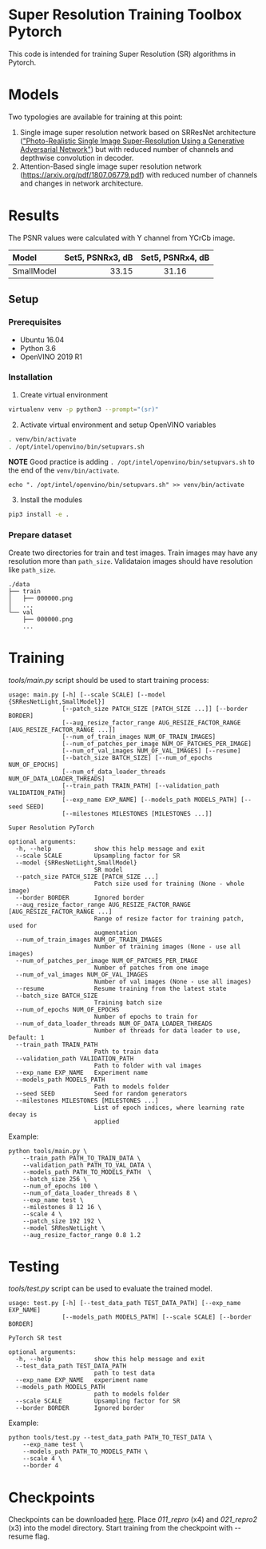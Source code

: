 # Super Resolution Training Toolbox Pytorch
This code is intended for training Super Resolution (SR) algorithms in Pytorch.

# Models
Two typologies are available for training at this point:

1. Single image super resolution network based on SRResNet architecture
(["Photo-Realistic Single Image Super-Resolution Using a Generative Adversarial
Network"](https://arxiv.org/pdf/1609.04802.pdf)) but with reduced number of channels and depthwise convolution in decoder.
2. Attention-Based single image super resolution network (https://arxiv.org/pdf/1807.06779.pdf) with reduced number of channels and changes in network architecture.

# Results
The PSNR values were calculated with Y channel from YCrCb image.

| Model    | Set5, PSNRx3, dB | Set5, PSNRx4, dB |
| :------- | ----: | :---: |
| SmallModel    | 33.15 | 31.16 |


## Setup

### Prerequisites

* Ubuntu 16.04
* Python 3.6
* OpenVINO 2019 R1


### Installation

1. Create virtual environment
```bash
virtualenv venv -p python3 --prompt="(sr)"
```

2. Activate virtual environment and setup OpenVINO variables
```bash
. venv/bin/activate
. /opt/intel/openvino/bin/setupvars.sh
```
**NOTE** Good practice is adding `. /opt/intel/openvino/bin/setupvars.sh` to the end of the `venv/bin/activate`.
```
echo ". /opt/intel/openvino/bin/setupvars.sh" >> venv/bin/activate
```

3. Install the modules
```bash
pip3 install -e .
```

### Prepare dataset
Create two directories for train and test images. Train images may have any resolution more than `path_size`.
Validataion images should have resolution like `path_size`.

```
./data
├── train
│   ├── 000000.png
│   ...
└── val
    ├── 000000.png
    ...
```

# Training

*tools/main.py* script should be used to start training process:

```
usage: main.py [-h] [--scale SCALE] [--model {SRResNetLight,SmallModel}]
               [--patch_size PATCH_SIZE [PATCH_SIZE ...]] [--border BORDER]
               [--aug_resize_factor_range AUG_RESIZE_FACTOR_RANGE [AUG_RESIZE_FACTOR_RANGE ...]]
               [--num_of_train_images NUM_OF_TRAIN_IMAGES]
               [--num_of_patches_per_image NUM_OF_PATCHES_PER_IMAGE]
               [--num_of_val_images NUM_OF_VAL_IMAGES] [--resume]
               [--batch_size BATCH_SIZE] [--num_of_epochs NUM_OF_EPOCHS]
               [--num_of_data_loader_threads NUM_OF_DATA_LOADER_THREADS]
               [--train_path TRAIN_PATH] [--validation_path VALIDATION_PATH]
               [--exp_name EXP_NAME] [--models_path MODELS_PATH] [--seed SEED]
               [--milestones MILESTONES [MILESTONES ...]]

Super Resolution PyTorch

optional arguments:
  -h, --help            show this help message and exit
  --scale SCALE         Upsampling factor for SR
  --model {SRResNetLight,SmallModel}
                        SR model
  --patch_size PATCH_SIZE [PATCH_SIZE ...]
                        Patch size used for training (None - whole image)
  --border BORDER       Ignored border
  --aug_resize_factor_range AUG_RESIZE_FACTOR_RANGE [AUG_RESIZE_FACTOR_RANGE ...]
                        Range of resize factor for training patch, used for
                        augmentation
  --num_of_train_images NUM_OF_TRAIN_IMAGES
                        Number of training images (None - use all images)
  --num_of_patches_per_image NUM_OF_PATCHES_PER_IMAGE
                        Number of patches from one image
  --num_of_val_images NUM_OF_VAL_IMAGES
                        Number of val images (None - use all images)
  --resume              Resume training from the latest state
  --batch_size BATCH_SIZE
                        Training batch size
  --num_of_epochs NUM_OF_EPOCHS
                        Number of epochs to train for
  --num_of_data_loader_threads NUM_OF_DATA_LOADER_THREADS
                        Number of threads for data loader to use, Default: 1
  --train_path TRAIN_PATH
                        Path to train data
  --validation_path VALIDATION_PATH
                        Path to folder with val images
  --exp_name EXP_NAME   Experiment name
  --models_path MODELS_PATH
                        Path to models folder
  --seed SEED           Seed for random generators
  --milestones MILESTONES [MILESTONES ...]
                        List of epoch indices, where learning rate decay is
                        applied
```

Example:
```
python tools/main.py \
    --train_path PATH_TO_TRAIN_DATA \
    --validation_path PATH_TO_VAL_DATA \
    --models_path PATH_TO_MODELS_PATH  \
    --batch_size 256 \
    --num_of_epochs 100 \
    --num_of_data_loader_threads 8 \
    --exp_name test \
    --milestones 8 12 16 \
    --scale 4 \
    --patch_size 192 192 \
    --model SRResNetLight \
    --aug_resize_factor_range 0.8 1.2
```

# Testing

*tools/test.py* script can be used to evaluate the trained model.

```
usage: test.py [-h] [--test_data_path TEST_DATA_PATH] [--exp_name EXP_NAME]
               [--models_path MODELS_PATH] [--scale SCALE] [--border BORDER]

PyTorch SR test

optional arguments:
  -h, --help            show this help message and exit
  --test_data_path TEST_DATA_PATH
                        path to test data
  --exp_name EXP_NAME   experiment name
  --models_path MODELS_PATH
                        path to models folder
  --scale SCALE         Upsampling factor for SR
  --border BORDER       Ignored border

```

Example:
```
python tools/test.py --test_data_path PATH_TO_TEST_DATA \
    --exp_name test \
    --models_path PATH_TO_MODELS_PATH \
    --scale 4 \
    --border 4
```

# Checkpoints

Checkpoints can be downloaded [here](https://download.01.org/opencv/openvino_training_extensions/models/super_resolution/super_resolution.tar.gz). Place *011_repro* (x4) and *021_repro2* (x3) into the model directory. Start training from the checkpoint with --resume flag.
